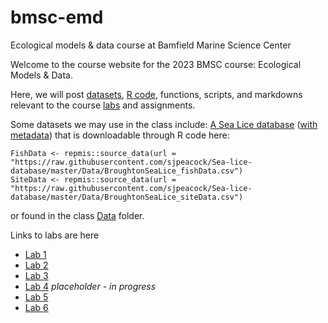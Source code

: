 # bmsc-emd
Ecological models &amp; data course at Bamfield Marine Science Center

Welcome to the course website for the 2023 BMSC course: Ecological Models & Data.

Here, we will post [datasets](https://github.com/DylanMG/bmsc-emd/tree/main/Data), [R code](https://github.com/DylanMG/bmsc-emd/tree/main/R), functions, scripts, and markdowns relevant to the course [labs](https://github.com/DylanMG/bmsc-emd/tree/main/Labs) and assignments.

Some datasets we may use in the class include:
[A Sea Lice database](https://github.com/sjpeacock/Sea-lice-database) ([with metadata](https://github.com/sjpeacock/Sea-lice-database/tree/master/Metadata)) that is downloadable through R code here:
```
FishData <- repmis::source_data(url = "https://raw.githubusercontent.com/sjpeacock/Sea-lice-database/master/Data/BroughtonSeaLice_fishData.csv")
SiteData <- repmis::source_data(url = "https://raw.githubusercontent.com/sjpeacock/Sea-lice-database/master/Data/BroughtonSeaLice_siteData.csv")
```
or found in the class [Data](https://github.com/DylanMG/bmsc-emd/tree/main/Data) folder.

Links to labs are here
- [Lab 1](https://dylanmg.github.io/bmsc-emd/Labs/Lab%201/Lab-1---In-class.html)
- [Lab 2](https://dylanmg.github.io/bmsc-emd/Labs/Lab%202/Lab-2---In-class.html)
- [Lab 3](https://dylanmg.github.io/bmsc-emd/Labs/Lab%203/Lab-3---In-class.html)
- [Lab 4](https://dylanmg.github.io/bmsc-emd/Labs/Lab%204/Lab-4---In-class.html) *placeholder - in progress*
- [Lab 5](https://dylanmg.github.io/bmsc-emd/Labs/Lab%205/Lab-5---In-class.html)
- [Lab 6](https://dylanmg.github.io/bmsc-emd/Labs/Lab%206/Lab-6---In-class.html)
